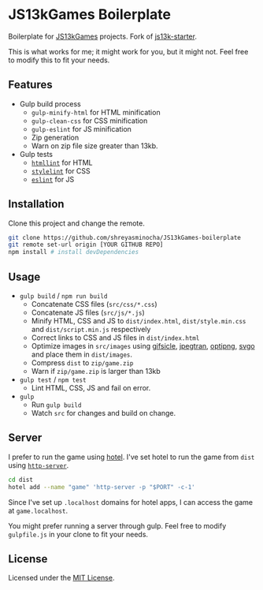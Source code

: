 # JS13kGames Boilerplate

Boilerplate for [JS13kGames](https://js13kgames.com) projects. Fork of [js13k-starter](https://github.com/aymanfarhat/js13k-starter).

This is what works for me; it might work for you, but it might not. Feel free to modify this to fit your needs.

## Features

- Gulp build process
    - `gulp-minify-html` for HTML minification
    - `gulp-clean-css` for CSS minification
    - `gulp-eslint` for JS minification
    - Zip generation
    - Warn on zip file size greater than 13kb.
- Gulp tests
    - [`htmllint`](https://htmllint.github.io) for HTML
    - [`stylelint`](https://stylelint.io) for CSS
    - [`eslint`](https://eslint.org) for JS

## Installation

Clone this project and change the remote.

```sh
git clone https://github.com/shreyasminocha/JS13kGames-boilerplate
git remote set-url origin [YOUR GITHUB REPO]
npm install # install devDependencies
```

## Usage

- `gulp build` / `npm run build`
    - Concatenate CSS files (`src/css/*.css`)
    - Concatenate JS files (`src/js/*.js`)
    - Minify HTML, CSS and JS to `dist/index.html`, `dist/style.min.css` and `dist/script.min.js` respectively
    - Correct links to CSS and JS files in `dist/index.html`
    - Optimize images in `src/images` using [gifsicle](https://github.com/imagemin/imagemin-gifsicle), [jpegtran](https://github.com/imagemin/imagemin-jpegtran), [optipng](https://github.com/imagemin/imagemin-optipng), [svgo](https://github.com/imagemin/imagemin-svgo) and place them in `dist/images`.
    - Compress `dist` to `zip/game.zip`
    - Warn if `zip/game.zip` is larger than 13kb
- `gulp test` / `npm test`
    - Lint HTML, CSS, JS and fail on error.
- `gulp`
    - Run `gulp build`
    - Watch `src` for changes and build on change.

## Server

I prefer to run the game using [hotel](https://github.com/typicode/hotel). I've set hotel to run the game from `dist` using [`http-server`](https://www.npmjs.com/package/http-server).

```sh
cd dist
hotel add --name "game" 'http-server -p "$PORT" -c-1'
```

Since I've set up `.localhost` domains for hotel apps, I can access the game at `game.localhost`.

You might prefer running a server through gulp. Feel free to modify `gulpfile.js` in your clone to fit your needs.

## License

Licensed under the [MIT License](https://shreyas.mit-license.org).
